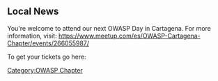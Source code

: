 ## Local News

You're welcome to attend our next OWASP Day in Cartagena. For more
information, visit:
<https://www.meetup.com/es/OWASP-Cartagena-Chapter/events/266055987/>

To get your tickets go here:

[Category:OWASP Chapter](Category:OWASP_Chapter "wikilink")